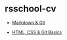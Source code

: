 # rsschool-cv

* [Markdown & Git](https://Alaicev.github.io/rsschool-cv/cv)

* [HTML, CSS & Git Basics](https://Alaicev.github.io/rsschool-cv/)